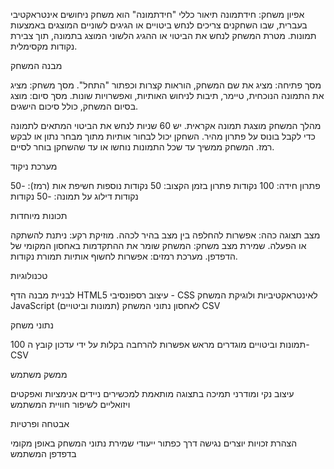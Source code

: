 אפיון משחק: חידתמונה
תיאור כללי
"חידתמונה" הוא משחק ניחושים אינטראקטיבי בעברית, שבו השחקנים צריכים לנחש ביטויים או הגיגים לשוניים המוצגים באמצעות תמונות.
מטרת המשחק
לנחש את הביטוי או ההגיג הלשוני המוצג בתמונה, תוך צבירת נקודות מקסימלית.

מבנה המשחק

מסך פתיחה: מציג את שם המשחק, הוראות קצרות וכפתור "התחל".
מסך משחק: מציג את התמונה הנוכחית, טיימר, תיבות לניחוש האותיות, ואפשרויות שונות.
מסך סיום: מוצג בסיום המשחק, כולל סיכום הישגים.

מהלך המשחק
מוצגת תמונה אקראית.
יש 60 שניות לנחש את הביטוי המתאים לתמונה כדי לקבל בונוס על פתרון מהיר.
השחקן יכול לבחור אותיות מתוך מבחר נתון או לבקש רמז.
המשחק ממשיך עד שכל התמונות נוחשו או עד שהשחקן בוחר לסיים.

מערכת ניקוד

פתרון חידה: 100 נקודות
פתרון בזמן הקצוב: 50 נקודות נוספות
חשיפת אות (רמז): -50 נקודות
דילוג על תמונה: -50 נקודות

תכונות מיוחדות

מצב תצוגה כהה: אפשרות להחלפה בין מצב בהיר לכהה.
מוזיקת רקע: ניתנת להשתקה או הפעלה.
שמירת מצב משחק: המשחק שומר את ההתקדמות באחסון המקומי של הדפדפן.
מערכת רמזים: אפשרות לחשוף אותיות תמורת נקודות.

טכנולוגיות

לבניית מבנה הדף HTML5
עיצוב רספונסיבי - CSS
לאינטראקטיביות ולוגיקת המשחק JavaScript
לאחסון נתוני המשחק (תמונות וביטויים) CSV

נתוני משחק

100 תמונות וביטויים מוגדרים מראש
אפשרות להרחבה בקלות על ידי עדכון קובץ ה-CSV

ממשק משתמש

עיצוב נקי ומודרני
תמיכה בתצוגה מותאמת למכשירים ניידים
אנימציות ואפקטים ויזואליים לשיפור חוויית המשתמש

אבטחה ופרטיות

הצהרת זכויות יוצרים נגישה דרך כפתור ייעודי
שמירת נתוני המשחק באופן מקומי בדפדפן המשתמש

